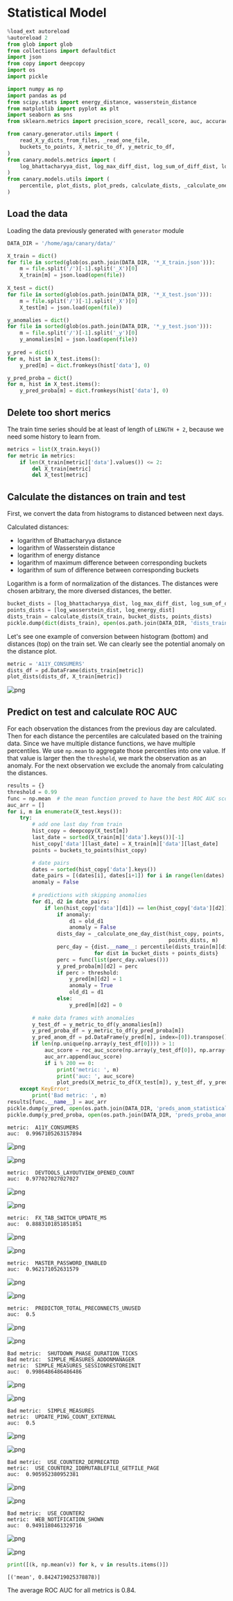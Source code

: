 
# Statistical Model


```python
%load_ext autoreload
%autoreload 2
from glob import glob
from collections import defaultdict
import json
from copy import deepcopy
import os
import pickle

import numpy as np
import pandas as pd
from scipy.stats import energy_distance, wasserstein_distance
from matplotlib import pyplot as plt
import seaborn as sns
from sklearn.metrics import precision_score, recall_score, auc, accuracy_score, confusion_matrix, roc_auc_score

from canary.generator.utils import (
    read_X_y_dicts_from_files, _read_one_file,
    buckets_to_points, X_metric_to_df, y_metric_to_df,
)
from canary.models.metrics import (
    log_bhattacharyya_dist, log_max_diff_dist, log_sum_of_diff_dist, log_wasserstein_dist, log_energy_dist
)
from canary.models.utils import (
    percentile, plot_dists, plot_preds, calculate_dists, _calculate_one_day_dist
)
```

## Load the data

Loading the data previously generated with `generator` module


```python
DATA_DIR = '/home/aga/canary/data/'
```


```python
X_train = dict()
for file in sorted(glob(os.path.join(DATA_DIR, '*_X_train.json'))):
    m = file.split('/')[-1].split('_X')[0]
    X_train[m] = json.load(open(file))
    
X_test = dict()
for file in sorted(glob(os.path.join(DATA_DIR, '*_X_test.json'))):
    m = file.split('/')[-1].split('_X')[0]
    X_test[m] = json.load(open(file))

y_anomalies = dict()
for file in sorted(glob(os.path.join(DATA_DIR, '*_y_test.json'))):
    m = file.split('/')[-1].split('_y')[0]
    y_anomalies[m] = json.load(open(file))
    
y_pred = dict()
for m, hist in X_test.items():
    y_pred[m] = dict.fromkeys(hist['data'], 0)

y_pred_proba = dict()
for m, hist in X_test.items():
    y_pred_proba[m] = dict.fromkeys(hist['data'], 0)
```

## Delete too short merics

The train time series should be at least of length of `LENGTH + 2`, because we need some history to learn from.


```python
metrics = list(X_train.keys())
for metric in metrics:
    if len(X_train[metric]['data'].values()) <= 2:
        del X_train[metric]
        del X_test[metric]
```

## Calculate the distances on train and test

First, we convert the data from histograms to distanced between next days.

Calculated distances:
 - logarithm of Bhattacharyya distance
 - logarithm of Wasserstein distance
 - logarithm of energy distance
 - logarithm of maximum difference between corresponding buckets
 - logarithm of sum of difference between corresponding buckets
 
Logarithm is a form of normalization of the distances.
The distances were chosen arbitrary, the more diversed distances, the better.


```python
bucket_dists = [log_bhattacharyya_dist, log_max_diff_dist, log_sum_of_diff_dist]
points_dists = [log_wasserstein_dist, log_energy_dist]
dists_train = calculate_dists(X_train, bucket_dists, points_dists)
pickle.dump(dict(dists_train), open(os.path.join(DATA_DIR, 'dists_train'), 'wb'))
```

Let's see one example of conversion between histogram (bottom) and distances (top) on the train set. We can clearly see the potential anomaly on the distance plot.


```python
metric = 'A11Y_CONSUMERS'
dists_df = pd.DataFrame(dists_train[metric])
plot_dists(dists_df, X_train[metric])
```


![png](output_13_0.png)


## Predict on test and calculate ROC AUC

For each observation the distances from the previous day are calculated. Then for each distance the percentiles are calculated based on the training data. Since we have multiple distance functions, we have multiple percentiles. We use `np.mean` to aggregate those percentiles into one value. If that value is larger then the `threshold`, we mark the observation as an anomaly. For the next observation we exclude the anomaly from calculating the distances.


```python
results = {}
threshold = 0.99
func = np.mean  # the mean function proved to have the best ROC AUC score
auc_arr = []
for i, m in enumerate(X_test.keys()):
    try:
        # add one last day from train
        hist_copy = deepcopy(X_test[m])
        last_date = sorted(X_train[m]['data'].keys())[-1]
        hist_copy['data'][last_date] = X_train[m]['data'][last_date]
        points = buckets_to_points(hist_copy)

        # date pairs
        dates = sorted(hist_copy['data'].keys())
        date_pairs = [(dates[i], dates[i+1]) for i in range(len(dates) - 1)]
        anomaly = False
        
        # predictions with skipping anomalies
        for d1, d2 in date_pairs:
            if len(hist_copy['data'][d1]) == len(hist_copy['data'][d2]):
                if anomaly:
                    d1 = old_d1
                    anomaly = False
                dists_day = _calculate_one_day_dist(hist_copy, points, d1, d2, bucket_dists, 
                                                    points_dists, m)
                perc_day = {dist.__name__: percentile(dists_train[m][dist.__name__], dists_day[dist.__name__]) 
                            for dist in bucket_dists + points_dists}
                perc = func(list(perc_day.values()))
                y_pred_proba[m][d2] = perc
                if perc > threshold:
                    y_pred[m][d2] = 1
                    anomaly = True
                    old_d1 = d1
                else:
                    y_pred[m][d2] = 0
        
        # make data frames with anomalies
        y_test_df = y_metric_to_df(y_anomalies[m])
        y_pred_proba_df = y_metric_to_df(y_pred_proba[m])
        y_pred_anom_df = pd.DataFrame(y_pred[m], index=[0]).transpose()
        if len(np.unique(np.array(y_test_df[0]))) > 1:
            auc_score = roc_auc_score(np.array(y_test_df[0]), np.array(y_pred_proba_df[0]))
            auc_arr.append(auc_score)
            if i % 200 == 0: 
                print('metric: ', m)
                print('auc: ', auc_score)
                plot_preds(X_metric_to_df(X_test[m]), y_test_df, y_pred_anom_df)
    except KeyError:
        print('Bad metric: ', m)
results[func.__name__] = auc_arr
pickle.dump(y_pred, open(os.path.join(DATA_DIR, 'preds_anom_statistical'), 'wb'))
pickle.dump(y_pred_proba, open(os.path.join(DATA_DIR, 'preds_proba_anom_statistical'), 'wb'))
```

    metric:  A11Y_CONSUMERS
    auc:  0.9967105263157894



![png](output_16_1.png)



![png](output_16_2.png)


    metric:  DEVTOOLS_LAYOUTVIEW_OPENED_COUNT
    auc:  0.977027027027027



![png](output_16_4.png)



![png](output_16_5.png)


    metric:  FX_TAB_SWITCH_UPDATE_MS
    auc:  0.8883101851851851



![png](output_16_7.png)



![png](output_16_8.png)


    metric:  MASTER_PASSWORD_ENABLED
    auc:  0.962171052631579



![png](output_16_10.png)



![png](output_16_11.png)


    metric:  PREDICTOR_TOTAL_PRECONNECTS_UNUSED
    auc:  0.5



![png](output_16_13.png)



![png](output_16_14.png)


    Bad metric:  SHUTDOWN_PHASE_DURATION_TICKS
    Bad metric:  SIMPLE_MEASURES_ADDONMANAGER
    metric:  SIMPLE_MEASURES_SESSIONRESTOREINIT
    auc:  0.9986486486486486



![png](output_16_16.png)



![png](output_16_17.png)


    Bad metric:  SIMPLE_MEASURES
    metric:  UPDATE_PING_COUNT_EXTERNAL
    auc:  0.5



![png](output_16_19.png)



![png](output_16_20.png)


    Bad metric:  USE_COUNTER2_DEPRECATED
    metric:  USE_COUNTER2_IDBMUTABLEFILE_GETFILE_PAGE
    auc:  0.905952380952381



![png](output_16_22.png)



![png](output_16_23.png)


    Bad metric:  USE_COUNTER2
    metric:  WEB_NOTIFICATION_SHOWN
    auc:  0.9491180461329716



![png](output_16_25.png)



![png](output_16_26.png)



```python
print([(k, np.mean(v)) for k, v in results.items()])
```

    [('mean', 0.8424719025378878)]


The average ROC AUC for all metrics is 0.84.
